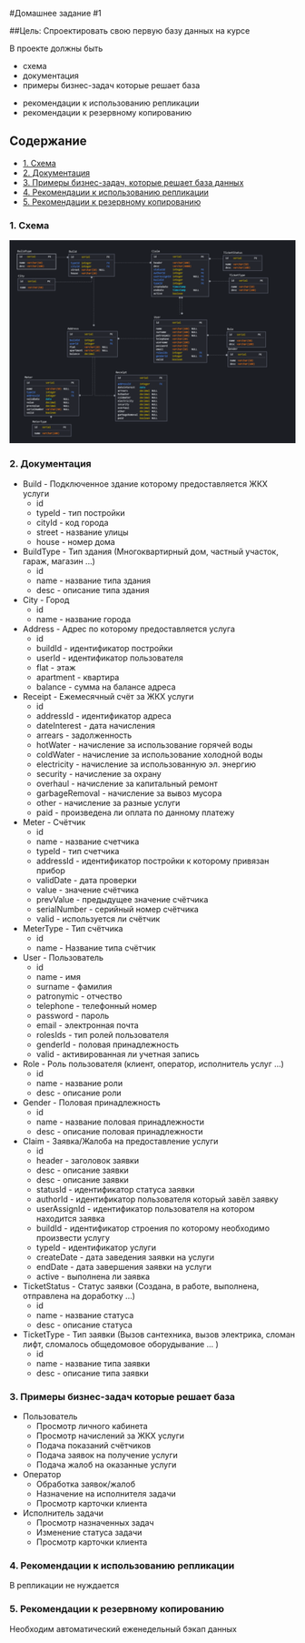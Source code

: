 #Домашнее задание #1

##Цель:
Спроектировать свою первую базу данных на курсе

В проекте должны быть
- схема
- документация
- примеры бизнес-задач которые решает база
* рекомендации к использованию репликации
* рекомендации к резервному копированию


## Содержание
* [1. Схема](#Schema)
* [2. Документация](#Doc)
* [3. Примеры бизнес-задач, которые решает база данных](#Example)
* [4. Рекомендации к использованию репликации](#Replication)
* [5. Рекомендации к резервному копированию](#Backup)

### <a id="Schema"></a> 1. Схема
![Схема БД](schema.PNG)

### <a id="Doc"></a> 2. Документация
* Build - Подключенное здание которому предоставляется ЖКХ услуги
  - id
  - typeId - тип постройки
  - cityId - код города
  - street - название улицы
  - house - номер дома
* BuildType - Тип здания (Многоквартирный дом, частный участок, гараж, магазин ...)
  - id
  - name - название типа здания
  - desc - описание типа здания
* City - Город
  - id
  - name - название города
* Address - Адрес по которому предоставляется услуга
  - id
  - buildId - идентификатор постройки
  - userId - идентификатор пользователя
  - flat - этаж
  - apartment - квартира
  - balance - сумма на балансе адреса
* Receipt - Ежемесячный счёт за ЖКХ услуги
  - id
  - addressId - идентификатор адреса
  - dateInterest - дата начисления
  - arrears - задолженность
  - hotWater - начисление за использование горячей воды
  - coldWater - начисление за использование холодной воды
  - electricity - начисление за использованную эл. энергию
  - security - начисление за охрану
  - overhaul - начисление за капитальный ремонт
  - garbageRemoval - начисление за вывоз мусора
  - other - начисление за разные услуги
  - paid - произведена ли оплата по данному платежу
* Meter - Счётчик
  - id
  - name - название счетчика
  - typeId - тип счетчика
  - addressId - идентификатор постройки к которому привязан прибор
  - validDate - дата проверки
  - value - значение счётчика
  - prevValue - предыдущее значение счётчика
  - serialNumber - серийный номер счётчика
  - valid - используется ли счётчик
* MeterType - Тип счётчика
  - id
  - name - Название типа счётчик
* User - Пользователь
  - id
  - name - имя
  - surname - фамилия
  - patronymic - отчество
  - telephone - телефонный номер
  - password - пароль
  - email - электронная почта
  - rolesIds - тип ролей пользователя
  - genderId - половая принадлежность
  - valid - активированная ли учетная запись
* Role - Роль пользователя (клиент, оператор, исполнитель услуг ...)
  - id
  - name - название роли
  - desc - описание роли
* Gender - Половая принадлежность
  - id
  - name - название половая принадлежности
  - desc - описание половая принадлежности
* Claim - Заявка/Жалоба на предоставление услуги
  - id
  - header - заголовок заявки
  - desc - описание заявки
  - desc - описание заявки
  - statusId - идентификатор статуса заявки
  - authorId - идентификатор пользователя который завёл заявку
  - userAssignId - идентификатор пользователя на котором находится заявка
  - buildId - идентификатор строения по которому необходимо произвести услугу
  - typeId - идентификатор услуги
  - createDate - дата заведения заявки на услуги
  - endDate - дата завершения заявки на услуги
  - active - выполнена ли заявка
* TicketStatus - Статус заявки (Создана, в работе, выполнена, отправлена на доработку ...)
  - id
  - name - название статуса
  - desc - описание статуса
* TicketType - Тип заявки (Вызов сантехника, вызов электрика, сломан лифт, сломалось общедомовое оборудывание ... )
  - id
  - name - название типа заявки
  - desc - описание типа заявки

### <a id="Example"></a> 3. Примеры бизнес-задач которые решает база
* Пользователь
  - Просмотр личного кабинета
  - Просмотр начислений за ЖКХ услуги
  - Подача показаний счётчиков
  - Подача заявок на получение услуги
  - Подача жалоб на оказанные услуги
* Оператор
  - Обработка заявок/жалоб
  - Назначение на исполнителя задачи
  - Просмотр карточки клиента
* Исполнитель задачи
  - Просмотр назначенных задач
  - Изменение статуса задачи
  - Просмотр карточки клиента

### <a id="Replication"></a> 4. Рекомендации к использованию репликации
В репликации не нуждается

### <a id="Backup"></a> 5. Рекомендации к резервному копированию
Необходим автоматический еженедельный бэкап данных
